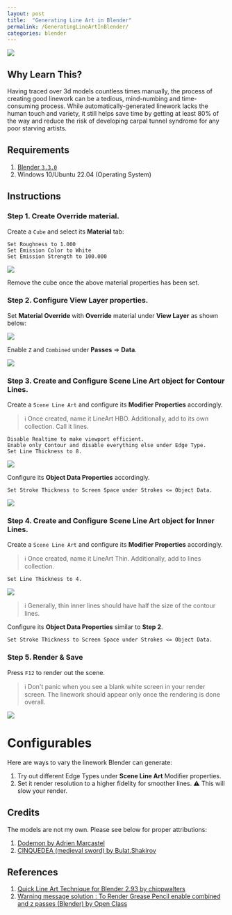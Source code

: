 ```yaml
---
layout: post
title:  "Generating Line Art in Blender"
permalink: /GeneratingLineArtInBlender/
categories: blender
---
```


![](/img/2023_05_27/lineart_result.png)

## **Why Learn This?**

Having traced over 3d models countless times manually, the process of creating good linework can be a tedious, mind-numbing and time-consuming process. While automatically-generated linework lacks the human touch and variety, it still helps save time by getting at least 80% of the way and reduce the risk of developing carpal tunnel syndrome for any poor starving artists.

## **Requirements**

1. [Blender `3.3.0`](https://www.blender.org/download/releases/3-3/)
2. Windows 10/Ubuntu 22.04 (Operating System)

## **Instructions**

### **Step 1**. Create **Override** material.
Create a `Cube` and select its **Material** tab:

```
Set Roughness to 1.000
Set Emission Color to White
Set Emission Strength to 100.000
```

![](/img/2023_05_27/override_material.png)

Remove the cube once the above material properties has been set.

### **Step 2**. Configure View Layer properties.

Set **Material Override** with **Override** material under **View Layer** as shown below:

![](/img/2023_05_27/override_under_view_layer.png)

Enable `Z` and `Combined` under **Passes** => **Data**.

![](/img/2023_05_27/enable_z_combined.png)

### **Step 3**. Create and Configure **Scene Line Art** object for Contour Lines.

Create a `Scene Line Art` and configure its **Modifier Properties** accordingly.

> ℹ️ Once created, name it LineArt HBO. Additionally, add to its own collection. Call it lines.

```
Disable Realtime to make viewport efficient.
Enable only Contour and disable everything else under Edge Type.
Set Line Thickness to 8.
```

![](/img/2023_05_27/hbo.png)


Configure its **Object Data Properties** accordingly.

```
Set Stroke Thickness to Screen Space under Strokes <= Object Data.
```

![](/img/2023_05_27/screen_space.png)

### **Step 4**. Create and Configure **Scene Line Art** object for Inner Lines.

Create a `Scene Line Art` and configure its **Modifier Properties** accordingly.

> ℹ️ Once created, name it LineArt Thin. Additionally, add to lines collection.

```
Set Line Thickness to 4. 
```

![](/img/2023_05_27/thin.png)

> ℹ️ Generally, thin inner lines should have half the size of the contour lines.

Configure its **Object Data Properties** similar to **Step 2**.

```
Set Stroke Thickness to Screen Space under Strokes <= Object Data.
```

### **Step 5**. Render & Save

Press `F12` to render out the scene. 

> ℹ️ Don't panic when you see a blank white screen in your render screen. The linework 
should appear only once the rendering is done overall. 

![](/img/2023_05_27/save_render.png)

# **Configurables**

Here are ways to vary the linework Blender can generate:

1. Try out different Edge Types under **Scene Line Art** Modifier properties.
2. Set it render resolution to a higher fidelity for smoother lines. :warning: This will slow your render.

## **Credits**
The models are not my own. Please see below for proper attributions:
1. [Dodemon by Adrien Marcastel](https://sketchfab.com/3d-models/dodemon-1ad6adda56bd4d47a984c0c45cdc3a54)
2. [CINQUEDEA (medieval sword) by Bulat.Shakirov](https://sketchfab.com/3d-models/cinquedea-medieval-sword-8426d3b40cae4211875189cb5a55cc08)

## **References**

1. [Quick Line Art Technique for Blender 2.93 by chippwalters](https://www.youtube.com/watch?v=HYs3mOV8mmo)
2. [Warning message solution : To Render Grease Pencil enable combined and z passes (Blender) by Open Class](https://www.youtube.com/watch?v=aaVRrFmYY0k)